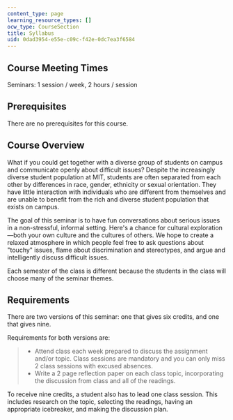 ```yaml
---
content_type: page
learning_resource_types: []
ocw_type: CourseSection
title: Syllabus
uid: 0dad3954-e55e-c09c-f42e-0dc7ea3f6584
---
```


Course Meeting Times
--------------------

Seminars: 1 session / week, 2 hours / session

Prerequisites
-------------

There are no prerequisites for this course.

Course Overview
---------------

What if you could get together with a diverse group of students on campus and communicate openly about difficult issues? Despite the increasingly diverse student population at MIT, students are often separated from each other by differences in race, gender, ethnicity or sexual orientation. They have little interaction with individuals who are different from themselves and are unable to benefit from the rich and diverse student population that exists on campus.

The goal of this seminar is to have fun conversations about serious issues in a non-stressful, informal setting. Here's a chance for cultural exploration—both your own culture and the cultures of others. We hope to create a relaxed atmosphere in which people feel free to ask questions about "touchy" issues, flame about discrimination and stereotypes, and argue and intelligently discuss difficult issues.

Each semester of the class is different because the students in the class will choose many of the seminar themes.

Requirements
------------

There are two versions of this seminar: one that gives six credits, and one that gives nine.

Requirements for both versions are:

> *   Attend class each week prepared to discuss the assignment and/or topic. Class sessions are mandatory and you can only miss 2 class sessions with excused absences.
> *   Write a 2 page reflection paper on each class topic, incorporating the discussion from class and all of the readings.

To receive nine credits, a student also has to lead one class session. This includes research on the topic, selecting the readings, having an appropriate icebreaker, and making the discussion plan.